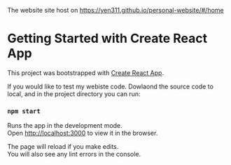 The website site host on https://yen311.github.io/personal-website/#/home

# Getting Started with Create React App

This project was bootstrapped with [Create React App](https://github.com/facebook/create-react-app).

If you would like to test my webiste code. Dowlaond the source code to local, and in the project directory you can run:

### `npm start`

Runs the app in the development mode.\
Open [http://localhost:3000](http://localhost:3000) to view it in the browser.

The page will reload if you make edits.\
You will also see any lint errors in the console.




